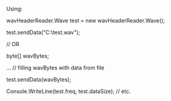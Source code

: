 Using:




wavHeaderReader.Wave test = new wavHeaderReader.Wave();

test.sendData("C:\\test.wav");

// OR

byte[] wavBytes;

... // filling wavBytes with data from file

test.sendData(wavBytes);

Console.WriteLine(test.freq, test.dataSize); // etc.
